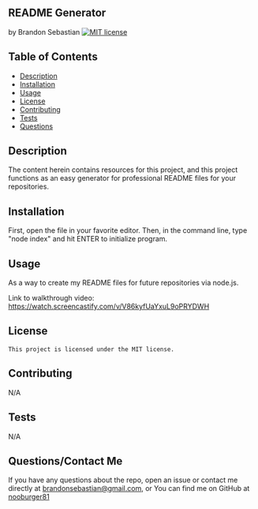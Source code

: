 ## README Generator
  by Brandon Sebastian 
  [![MIT license](https://img.shields.io/badge/License-MIT-yellowgreen.svg)](https://lbesson.mit-license.org/)

  ## Table of Contents
  * [Description](#description)
  * [Installation](#installation)
  * [Usage](#usage)
  * [License](#license)
  * [Contributing](#contributing)
  * [Tests](#tests)
  * [Questions](#questions)

  ## Description
  The content herein contains resources for this project, and this project functions as an easy generator for professional README files for your repositories.

  ## Installation
  First, open the file in your favorite editor. Then, in the command line, type "node index" and hit ENTER to initialize program.

  ## Usage
  As a way to create my README files for future repositories via node.js.
  
  Link to walkthrough video: https://watch.screencastify.com/v/V86kyfUaYxuL9oPRYDWH
  
  ## License
    This project is licensed under the MIT license.

  ## Contributing
  N/A

  ## Tests
  N/A

  ## Questions/Contact Me
  If you have any questions about the repo, open an issue or contact me directly at brandonsebastian@gmail.com, or
  You can find me on GitHub at [nooburger81](https://github.com/nooburger81)

